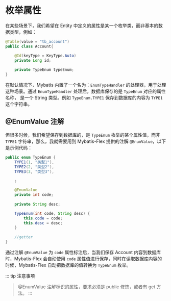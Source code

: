# 枚举属性

在某些场景下，我们希望在 Entity 中定义的属性是某一个枚举类，而非基本的数据类型，例如：

```java 7
@Table(value = "tb_account")
public class Account{

    @Id(keyType = KeyType.Auto)
    private Long id;
    
    private TypeEnum typeEnum;
}
```
在默认情况下，Mybatis 内置了一个名为：`EnumTypeHandler` 的处理器，用于处理这种场景。通过 `EnumTypeHandler` 处理后，数据库保存的是 `TypeEnum` 对应的属性名称，
是一个 String 类型。例如 `TypeEnum.TYPE1` 保存到数据库的内容为 `TYPE1` 这个字符串。

## @EnumValue 注解


但很多时候，我们希望保存到数据库的，是 `TypeEnum` 枚举的某个属性值，而非 `TYPE1` 字符串，那么，我就需要用到 Mybatis-Flex 提供的注解 `@EnumValue`，以下是示例代码：

```java 8,9
public enum TypeEnum {
    TYPE1(1, "类型1"),
    TYPE2(2, "类型2"),
    TYPE3(3, "类型3"),

    ;

    @EnumValue
    private int code;
    
    private String desc;

    TypeEnum(int code, String desc) {
        this.code = code;
        this.desc = desc;
    }
    
    //getter
}
```

通过注解 `@EnumValue` 为 `code` 属性标注后，当我们保存 Account 内容到数据库时，Mybatis-Flex 会自动使用 `code` 属性值进行保存，同时在读取数据库内容的时候，Mybatis-Flex 自动把数据库的值转换为
`TypeEnum` 枚举。

::: tip 注意事项
> @EnumValue 注解标识的属性，要求必须是 public 修饰，或者有 get 方法。
:::